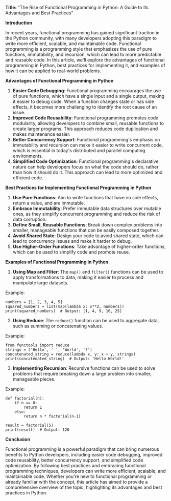 **Title:** "The Rise of Functional Programming in Python: A Guide to Its Advantages and Best Practices"

**Introduction**

In recent years, functional programming has gained significant traction in the Python community, with many developers adopting this paradigm to write more efficient, scalable, and maintainable code. Functional programming is a programming style that emphasizes the use of pure functions, immutability, and recursion, which can lead to more predictable and reusable code. In this article, we'll explore the advantages of functional programming in Python, best practices for implementing it, and examples of how it can be applied to real-world problems.

**Advantages of Functional Programming in Python**

1. **Easier Code Debugging**: Functional programming encourages the use of pure functions, which have a single input and a single output, making it easier to debug code. When a function changes state or has side effects, it becomes more challenging to identify the root cause of an issue.
2. **Improved Code Reusability**: Functional programming promotes code modularity, allowing developers to combine small, reusable functions to create larger programs. This approach reduces code duplication and makes maintenance easier.
3. **Better Concurrency Support**: Functional programming's emphasis on immutability and recursion can make it easier to write concurrent code, which is essential in today's distributed and parallel computing environments.
4. **Simplified Code Optimization**: Functional programming's declarative nature can help developers focus on what the code should do, rather than how it should do it. This approach can lead to more optimized and efficient code.

**Best Practices for Implementing Functional Programming in Python**

1. **Use Pure Functions**: Aim to write functions that have no side effects, return a value, and are immutable.
2. **Embrace Immutability**: Prefer immutable data structures over mutable ones, as they simplify concurrent programming and reduce the risk of data corruption.
3. **Define Small, Reusable Functions**: Break down complex problems into smaller, manageable functions that can be easily composed together.
4. **Avoid Shared State**: Design your code to avoid shared state, which can lead to concurrency issues and make it harder to debug.
5. **Use Higher-Order Functions**: Take advantage of higher-order functions, which can be used to simplify code and promote reuse.

**Examples of Functional Programming in Python**

1. **Using Map and Filter**: The `map()` and `filter()` functions can be used to apply transformations to data, making it easier to process and manipulate large datasets.

Example:
```
numbers = [1, 2, 3, 4, 5]
squared_numbers = list(map(lambda x: x**2, numbers))
print(squared_numbers)  # Output: [1, 4, 9, 16, 25]
```
2. **Using Reduce**: The `reduce()` function can be used to aggregate data, such as summing or concatenating values.

Example:
```
from functools import reduce
strings = ['Hello', ' ', 'World', '!']
concatenated_string = reduce(lambda x, y: x + y, strings)
print(concatenated_string)  # Output: 'Hello World!'
```
3. **Implementing Recursion**: Recursive functions can be used to solve problems that require breaking down a large problem into smaller, manageable pieces.

Example:
```
def factorial(n):
    if n == 0:
        return 1
    else:
        return n * factorial(n-1)

result = factorial(5)
print(result)  # Output: 120
```
**Conclusion**

Functional programming is a powerful paradigm that can bring numerous benefits to Python developers, including easier code debugging, improved code reusability, better concurrency support, and simplified code optimization. By following best practices and embracing functional programming techniques, developers can write more efficient, scalable, and maintainable code. Whether you're new to functional programming or already familiar with the concept, this article has aimed to provide a comprehensive overview of the topic, highlighting its advantages and best practices in Python.